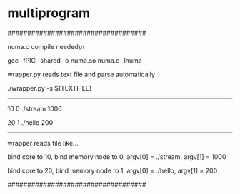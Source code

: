 # multiprogram


###################################

numa.c compile needed\n

gcc -fPIC -shared -o numa.so numa.c -lnuma

wrapper.py reads text file and parse automatically

./wrapper.py -s $(TEXTFILE)

---------------------------------

10 0 ./stream 1000

20 1 ./hello 200

---------------------------------

wrapper reads file like...

bind core to 10, bind memory node to 0, argv[0] = ./stream, argv[1] = 1000

bind core to 20, bind memory node to 1, argv[0] = ./hello, argv[1] = 200

###################################
